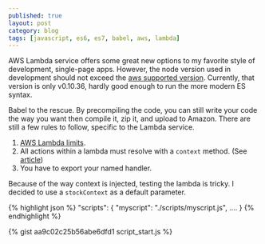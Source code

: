 ```yaml
---
published: true
layout: post
category: blog
tags: [javascript, es6, es7, babel, aws, lambda]
---
```


AWS Lambda service offers some great new options to my favorite style of development, single-page apps.
However, the node version used in development should not exceed the 
[aws supported version](http://docs.aws.amazon.com/lambda/latest/dg/current-supported-versions.html). 
Currently, that version is only v0.10.36, hardly good enough to run the more modern ES syntax.

Babel to the rescue. By precompiling the code, you can still write your code the way you want then
compile it, zip it, and upload to Amazon. There are still a few rules to follow, specific to the
Lambda service.

1. [AWS Lambda limits](http://docs.aws.amazon.com/lambda/latest/dg/limits.html).
1. All actions within a lambda must resolve with a `context` method. 
(See [article](https://aws.amazon.com/blogs/compute/getting-nodejs-and-lambda-to-play-nicely/))
1. You have to export your named handler.

Because of the way context is injected, testing the lambda is tricky. I decided to use a `stockContext`
as a default parameter.



{% highlight json %}
  "scripts": {
    "myscript": "./scripts/myscript.js",
    ....
  }
{% endhighlight %}

{% gist aa9c02c25b56abe6dfd1 script_start.js %}

